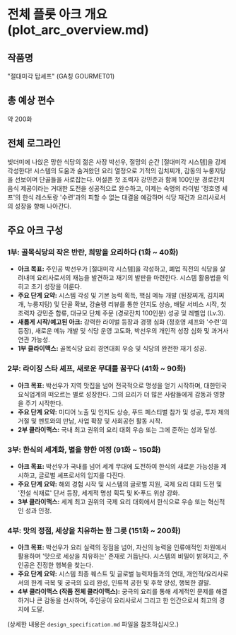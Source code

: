# 전체 플롯 아크 개요 (plot_arc_overview.md)

## 작품명
"절대미각 탑셰프" (GA칭 GOURMET01)

## 총 예상 편수
약 200화

## 전체 로그라인
빚더미에 나앉은 망한 식당의 젊은 사장 박선우, 절망의 순간 [절대미각 시스템]을 강제 각성한다! 시스템의 도움과 숨겨왔던 요리 열정으로 기적의 김치찌개, 감동의 누룽지탕을 선보이며 단골들을 사로잡는다. 어설픈 첫 조력자 강민준과 함께 100인분 경로잔치 음식 제공이라는 거대한 도전을 성공적으로 완수하고, 이제는 숙명의 라이벌 '정호영 셰프'의 한식 레스토랑 '수련'과의 피할 수 없는 대결을 예감하며 식당 재건과 요리사로서의 성장을 향해 나아간다.

## 주요 아크 구성

### 1부: 골목식당의 작은 반란, 희망을 요리하다 (1화 ~ 40화)
- **아크 목표:** 주인공 박선우가 [절대미각 시스템]을 각성하고, 폐업 직전의 식당을 살려내며 요리사로서의 재능을 발견하고 재기의 발판을 마련한다. 시스템 활용법을 익히고 초기 성장을 이룬다.
- **주요 단계 요약:** 시스템 각성 및 기본 능력 획득, 핵심 메뉴 개발 (된장찌개, 김치찌개, 누룽지탕) 및 단골 확보, 강슐랭 리뷰를 통한 인지도 상승, 배달 서비스 시작, 첫 조력자 강민준 합류, 대규모 단체 주문 (경로잔치 100인분) 성공 및 레벨업 (Lv.3).
- **새롭게 시작/예고된 아크:** 강력한 라이벌 등장과 경쟁 심화 (정호영 셰프와 '수련'의 등장), 새로운 메뉴 개발 및 식당 운영 고도화, 박선우의 개인적 성장 심화 및 과거사 연관 가능성.
- **1부 클라이맥스:** 골목식당 요리 경연대회 우승 및 식당의 완전한 재기 성공.

### 2부: 라이징 스타 셰프, 새로운 무대를 꿈꾸다 (41화 ~ 90화)
- **아크 목표:** 박선우가 지역 맛집을 넘어 전국적으로 명성을 얻기 시작하며, 대한민국 요식업계의 떠오르는 별로 성장한다. 그의 요리가 더 많은 사람들에게 감동과 영향을 주기 시작한다.
- **주요 단계 요약:** 미디어 노출 및 인지도 상승, 푸드 페스티벌 참가 및 성공, 투자 제의 거절 및 멘토와의 만남, 사업 확장 및 사회공헌 활동 시작.
- **2부 클라이맥스:** 국내 최고 권위의 요리 대회 우승 또는 그에 준하는 성과 달성.

### 3부: 한식의 세계화, 별을 향한 여정 (91화 ~ 150화)
- **아크 목표:** 박선우가 국내를 넘어 세계 무대에 도전하여 한식의 새로운 가능성을 제시하고, 글로벌 셰프로서의 입지를 다진다.
- **주요 단계 요약:** 해외 경험 시작 및 시스템의 글로벌 지원, 국제 요리 대회 도전 및 '전설 식재료' 단서 등장, 세계적 명성 획득 및 K-푸드 위상 강화.
- **3부 클라이맥스:** 세계 최고 권위의 국제 요리 대회에서 한식으로 우승 또는 혁신적인 성과 인정.

### 4부: 맛의 정점, 세상을 치유하는 한 그릇 (151화 ~ 200화)
- **아크 목표:** 박선우가 요리 실력의 정점을 넘어, 자신의 능력을 인류애적인 차원에서 활용하며 '맛으로 세상을 치유하는' 존재로 거듭난다. 시스템의 비밀이 밝혀지고, 주인공은 진정한 행복을 찾는다.
- **주요 단계 요약:** 시스템 최종 퀘스트 및 글로벌 능력자들과의 연대, 개인적/요리사로서의 한계 극복 및 궁극의 요리 완성, 인류적 공헌 및 후학 양성, 행복한 결말.
- **4부 클라이맥스 (작품 전체 클라이맥스):** 궁극의 요리를 통해 세계적인 문제를 해결하거나 큰 감동을 선사하며, 주인공이 요리사로서 그리고 한 인간으로서 최고의 경지에 도달.

(상세한 내용은 `design_specification.md` 파일을 참조하십시오.)